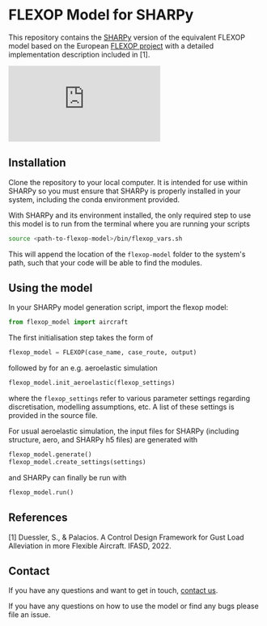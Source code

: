 # FLEXOP Model for SHARPy

This repository contains the [SHARPy](http://github.com/imperialcollegelondon/sharpy) version of the equivalent FLEXOP model based on the European [FLEXOP project](https://flexop.eu/) with a detailed implementation description included in [1]. 

![FLEXOP](https://github.com/sduess/flexop_model/doc/FLEXOP_white-eps-converted-to.pdf)

## Installation

Clone the repository to your local computer. It is intended for use within SHARPy so you must ensure that SHARPy is 
properly installed in your system, including the conda environment provided.

With SHARPy and its environment installed, the only required step to use this model is to run from the terminal where
you are running your scripts

```bash
source <path-to-flexop-model>/bin/flexop_vars.sh
```
 
This will append the location of the `flexop-model` folder to the system's path, such that your code will be able to find
the modules.

## Using the model

In your SHARPy model generation script, import the flexop model:

```python
from flexop_model import aircraft
```

The first initialisation step takes the form of

```python
flexop_model = FLEXOP(case_name, case_route, output)
```
followed by for an e.g. aeroelastic simulation

```python
flexop_model.init_aeroelastic(flexop_settings)
```
where the `flexop_settings` refer to various parameter settings regarding discretisation, modelling assumptions, etc. A list of these
settings is provided in the source file.

For usual aeroelastic  simulation, the input files for SHARPy (including structure, aero, and SHARPy h5 files) are generated with

```python
flexop_model.generate()
flexop_model.create_settings(settings)
```

and SHARPy can finally be run with


```python
flexop_model.run()
```

## References

[1] Duessler, S., & Palacios. A Control Design Framework for Gust Load Alleviation in more Flexible Aircraft. IFASD, 2022.

## Contact

If you have any questions and want to get in touch, 
[contact us](https://www.imperial.ac.uk/aeroelastics/people/duessler/).

If you have any questions on how to use the model or find any bugs please file an issue. 
